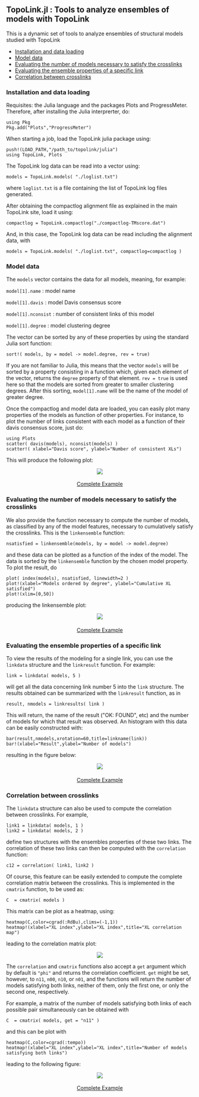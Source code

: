 
## TopoLink.jl :  Tools to analyze ensembles of models with TopoLink

This is a dynamic set of tools to analyze ensembles of structural models studied with TopoLink

* [Installation and data loading](#installation-and-data-loading)
* [Model data](#model-data) 
* [Evaluating the number of models necessary to satisfy the crosslinks](#evaluating-the-number-of-models-necessary-to-satisfy-the-crosslinks) 
* [Evaluating the ensemble properties of a specific link](#evaluating-the-ensemble-properties-of-a-specific-link)
* [Correlation between crosslinks](#correlation-between-crosslinks)  

### Installation and data loading

Requisites: the Julia language and the packages Plots and ProgressMeter.
Therefore, after installing the Julia interprerter, do:

```
using Pkg
Pkg.add("Plots","ProgressMeter")
```

When starting a job, load the TopoLink julia package using:
```
push!(LOAD_PATH,"/path_to/topolink/julia")
using TopoLink, Plots
```

The TopoLink log data can be read into a vector using: 
```
models = TopoLink.models( "./loglist.txt")
```
where `loglist.txt` is a file containing the list of TopoLink log files generated.

After obtaining the compactlog alignment file as explained in the main TopoLink
site, load it using:

```
compactlog = TopoLink.compactlog("./compactlog-TMscore.dat")
```

And, in this case, the TopoLink log data can be read including the alignment data, with

```
models = TopoLink.models( "./loglist.txt", compactlog=compactlog )
```

### Model data

The `models` vector contains the data for all models, meaning, for example:

`model[1].name` : model name

`model[1].davis` : model Davis consensus score

`model[1].nconsist` : number of consistent links of this model

`model[1].degree` : model clustering degree

The vector can be sorted by any of these properties by using the standard Julia sort function:

`sort!( models, by = model -> model.degree, rev = true)`

If you are not familiar to Julia, this means that the vector `models`
will be sorted by a property consisting in a function which, given each
element of the vector, returns the `degree` property of that element.
`rev = true` is used here so that the models are sorted from greater to
smaller clustering degrees. After this sorting, `model[1].name` will be
the name of the model of greater degree.

Once the compactlog and model data are loaded, you can easily plot many
properties of the models as function of other properties. For instance,
to plot the number of links consistent with each model as a function of
their davis consensus score, just do:

```
using Plots
scatter( davis(models), nconsist(models) )
scatter!( xlabel="Davis score", ylabel="Number of consistent XLs")
```

This will produce the following plot:

<p align="center">
<img src="https://github.com/mcubeg/topolink/blob/master/julia/examples/davis_nxl.png?raw=true">
<br><br>
<a href="https://github.com/mcubeg/topolink/blob/master/julia/examples/davis_nxl.jl">
Complete Example
</a>
</p>

### Evaluating the number of models necessary to satisfy the crosslinks

We also provide the function necessary to compute the number of models,
as classified by any of the model features, necessary to cumulatively
satisfy the crosslinks. This is the `linkensemble` function:

```
nsatisfied = linkensemble(models, by = model -> model.degree)
```

and these data can be plotted as a function of the index of the model. The
data is sorted by the `linkensemble` function by the chosen model
property. To plot the result, do  

```
plot( index(models), nsatisfied, linewidth=2 ) 
plot!(xlabel="Models ordered by degree", ylabel="Cumulative XL satisfied")
plot!(xlim=[0,50])
```

producing the linkensemble plot:

<p align="center">
<img src="https://github.com/mcubeg/topolink/blob/master/julia/examples/ensemble.png?raw=true">
<a href="https://github.com/mcubeg/topolink/blob/master/julia/examples/ensemble.jl">
<br><br>
Complete Example
</a>
</p>

### Evaluating the ensemble properties of a specific link

To view the results of the modeling for a single link, you can use the
`linkdata` structure and the `linkresult` function. For example:

```
link = linkdata( models, 5 )
```
will get all the data concerning link number 5 into the `link`
structure. The results obtained can be summarized with the `linkresult`
function, as in
```
result, nmodels = linkresults( link )
```
This will return, the name of the result ("OK: FOUND", etc) and the
number of models for which that result was observed. 
An histogram with this data can be easily constructed with:
```
bar(result,nmodels,xrotation=60,title=linkname(link))
bar!(xlabel="Result",ylabel="Number of models")
```
resulting in the figure below:
<p align="center">
<img src="https://github.com/mcubeg/topolink/blob/master/julia/examples/linkhistogram.png?raw=true">
<a href="https://github.com/mcubeg/topolink/blob/master/julia/examples/linkhistogram.jl">
<br><br>
Complete Example
</a>
</p>

### Correlation between crosslinks

The `linkdata` structure can also be used to compute the correlation
between crosslinks. For example,

``` 
link1 = linkdata( models, 1 )
link2 = linkdata( models, 2 )
```
define two structures with the ensembles properties of these two links.
The correlation of these two links can then be computed with the
`correlation` function:
```
c12 = correlation( link1, link2 )
```
Of course, this feature can be easily extended to compute the complete
correlation matrix between the crosslinks. This is implemented in the
`cmatrix` function, to be used as:
```
C  = cmatrix( models )
```
This matrix can be plot as a heatmap, using:
```
heatmap(C,color=cgrad(:RdBu),clims=(-1,1))
heatmap!(xlabel="XL index",ylabel="XL index",title="XL correlation map")
```
leading to the correlation matrix plot:
<p align="center">
<img src="https://github.com/mcubeg/topolink/blob/master/julia/examples/correlation.png?raw=true">
</p>

The `correlation` and `cmatrix` functions also accept a `get` argument
which by default is `"phi"` and returns the correlation coefficient.
`get` might be set, however, to `n11`, `n00`, `n10`, or `n01`, and the
functions will return the number of models satisfying both links,
neither of them, only the first one, or only the second one,
respectively.  

For example, a matrix of the number of models satisfying both links of
each possible pair simultaneously can be obtained with
```
C  = cmatrix( models, get = "n11" )
```
and this can be plot with
```
heatmap(C,color=cgrad(:tempo))
heatmap!(xlabel="XL index",ylabel="XL index",title="Number of models satisfying both links")
```
leading to the following figure:
<p align="center">
<img src="https://github.com/mcubeg/topolink/blob/master/julia/examples/n11.png?raw=true">
<br><br>
<a href="https://github.com/mcubeg/topolink/blob/master/julia/examples/correlation.jl">
Complete Example
</a>
</p>













